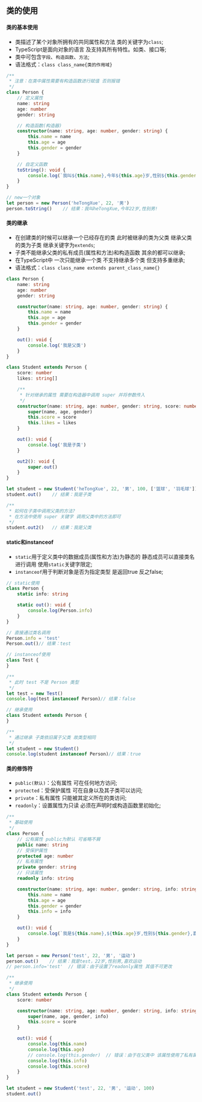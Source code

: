 ## 类的使用

#### 类的基本使用

- 类描述了某个对象所拥有的共同属性和方法 类的关键字为`class`;
- TypeScript是面向对象的语言 及支持其所有特性。如类、接口等;
- 类中可包含`字段`、`构造函数`、`方法`;
- 语法格式：`class class_name{类的作用域}`

```ts
/**
 * 注意：在类中属性需要有构造函数进行赋值 否则报错
 */
class Person {
    // 定义属性
    name: string
    age: number
    gender: string

    // 构造函数(构造器)
    constructor(name: string, age: number, gender: string) {
        this.name = name
        this.age = age
        this.gender = gender
    }

    // 自定义函数
    toString(): void {
        console.log(`我叫${this.name},今年${this.age}岁,性别${this.gender}!`)
    }
}

// new一个对象
let person = new Person('heTongXue', 22, '男')
person.toString()    // 结果：我叫heTongXue,今年22岁,性别男!
```

#### 类的继承

- 在创建类的时候可以继承一个已经存在的类 此时被继承的类为父类 继承父类的类为子类 继承关键字为`extends`;
- 子类不能继承父类的私有成员(属性和方法)和构造函数 其余的都可以继承;
- 在TypeScript中 一次只能继承一个类 不支持继承多个类 但支持多重继承;
- 语法格式：`class class_name extends parent_class_name{}`

```ts
class Person {
    name: string
    age: number
    gender: string

    constructor(name: string, age: number, gender: string) {
        this.name = name
        this.age = age
        this.gender = gender
    }

    out(): void {
        console.log('我是父类')
    }
}

class Student extends Person {
    score: number
    likes: string[]

    /**
     * 针对继承的属性 需要在构造器中调用 super 并将参数传入
     */
    constructor(name: string, age: number, gender: string, score: number, likes: string[]) {
        super(name, age, gender)
        this.score = score
        this.likes = likes
    }

    out(): void {
        console.log('我是子类')
    }

    out2(): void {
        super.out()
    }
}

let student = new Student('heTongXue', 22, '男', 100, ['篮球', '羽毛球'])
student.out()    // 结果：我是子类

/**
 * 如何在子类中调用父类的方法?
 * 在方法中使用 super 关键字 调用父类中的方法即可
 */
student.out2()   // 结果：我是父类
```

#### static和instanceof

- `static`用于定义类中的数据成员(属性和方法)为静态的 静态成员可以直接类名进行调用 使用`static`关键字限定;
- `instanceof`用于判断对象是否为指定类型 是返回true 反之false;

```ts
// static使用
class Person {
    static info: string

    static out(): void {
        console.log(Person.info)
    }
}

// 直接通过类名调用
Person.info = 'test'
Person.out()// 结果：test

// instanceof使用
class Test {
}

/**
 * 此时 test 不是 Person 类型
 */
let test = new Test()
console.log(test instanceof Person)// 结果：false

// 继承使用
class Student extends Person {
}

/**
 * 通过继承 子类依旧属于父类 故类型相同
 */
let student = new Student()
console.log(student instanceof Person)// 结果：true
```

#### 类的修饰符

- `public(默认)`：公有属性 可在任何地方访问;
- `protected`：受保护属性 可在自身以及其子类可以访问;
- `private`：私有属性 只能被其定义所在的类访问;
- `readonly`：设置属性为只读 必须在声明时或构造函数里初始化;

```ts
/**
 * 基础使用
 */
class Person {
    // 公有属性 public为默认 可省略不屑
    public name: string
    // 受保护属性
    protected age: number
    // 私有属性
    private gender: string
    // 只读属性
    readonly info: string

    constructor(name: string, age: number, gender: string, info: string) {
        this.name = name
        this.age = age
        this.gender = gender
        this.info = info
    }

    out(): void {
        console.log(`我是${this.name},${this.age}岁,性别${this.gender},喜欢${this.info}`)
    }
}

let person = new Person('test', 22, '男', '运动')
person.out()    // 结果：我是test，22岁,性别男,喜欢运动
// person.info='test'  // 错误：由于设置了readonly属性 其值不可更改

/**
 * 继承使用
 */
class Student extends Person {
    score: number

    constructor(name: string, age: number, gender: string, info: string, score: number) {
        super(name, age, gender, info)
        this.score = score
    }

    out(): void {
        console.log(this.name)
        console.log(this.age)
        // console.log(this.gender)  // 错误：由于在父类中 该属性使用了私有属性 是无法继承的 故无法访问
        console.log(this.info)
        console.log(this.score)
    }
}

let student = new Student('test', 22, '男', '运动', 100)
student.out()
```